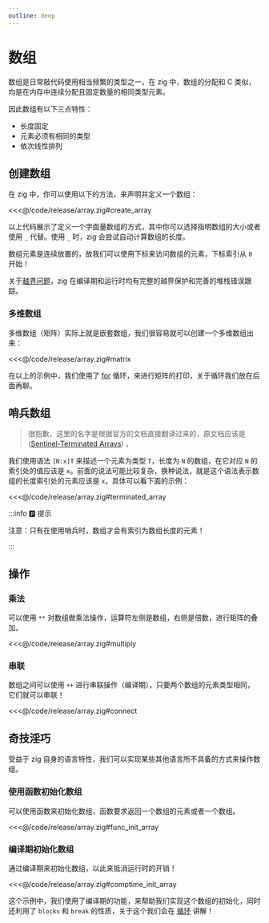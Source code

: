 ```yaml
---
outline: deep
---
```


# 数组

数组是日常敲代码使用相当频繁的类型之一，在 zig 中，数组的分配和 C 类似，均是在内存中连续分配且固定数量的相同类型元素。

因此数组有以下三点特性：

- 长度固定
- 元素必须有相同的类型
- 依次线性排列

## 创建数组

在 zig 中，你可以使用以下的方法，来声明并定义一个数组：

<<<@/code/release/array.zig#create_array

以上代码展示了定义一个字面量数组的方式，其中你可以选择指明数组的大小或者使用 `_` 代替。使用 `_` 时，zig 会尝试自动计算数组的长度。

数组元素是连续放置的，故我们可以使用下标来访问数组的元素，下标索引从 `0` 开始！

关于[越界问题](https://ziglang.org/documentation/master/#Index-out-of-Bounds)，zig 在编译期和运行时均有完整的越界保护和完善的堆栈错误跟踪。

### 多维数组

多维数组（矩阵）实际上就是嵌套数组，我们很容易就可以创建一个多维数组出来：

<<<@/code/release/array.zig#matrix

在以上的示例中，我们使用了 [for](/basic/process_control/loop) 循环，来进行矩阵的打印，关于循环我们放在后面再聊。

## 哨兵数组

> 很抱歉，这里的名字是根据官方的文档直接翻译过来的，原文档应该是 ([Sentinel-Terminated Arrays](https://ziglang.org/documentation/master/#toc-Sentinel-Terminated-Arrays)) 。

我们使用语法 `[N:x]T` 来描述一个元素为类型 `T`，长度为 `N` 的数组，在它对应 `N` 的索引处的值应该是 `x`。前面的说法可能比较复杂，换种说法，就是这个语法表示数组的长度索引处的元素应该是 `x`，具体可以看下面的示例：

<<<@/code/release/array.zig#terminated_array

:::info 🅿️ 提示

注意：只有在使用哨兵时，数组才会有索引为数组长度的元素！

:::

## 操作

### 乘法

可以使用 `**` 对数组做乘法操作，运算符左侧是数组，右侧是倍数，进行矩阵的叠加。

<<<@/code/release/array.zig#multiply

### 串联

数组之间可以使用 `++` 进行串联操作（编译期），只要两个数组的元素类型相同，它们就可以串联！

<<<@/code/release/array.zig#connect

## 奇技淫巧

受益于 zig 自身的语言特性，我们可以实现某些其他语言所不具备的方式来操作数组。

### 使用函数初始化数组

可以使用函数来初始化数组，函数要求返回一个数组的元素或者一个数组。

<<<@/code/release/array.zig#func_init_array

### 编译期初始化数组

通过编译期来初始化数组，以此来抵消运行时的开销！

<<<@/code/release/array.zig#comptime_init_array

这个示例中，我们使用了编译期的功能，来帮助我们实现这个数组的初始化，同时还利用了 `blocks` 和 `break` 的性质，关于这个我们会在 [循环](/basic/process_control/loop) 讲解！
